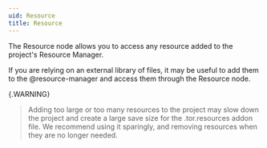 ```yaml
---
uid: Resource
title: Resource
---
```


The Resource node allows you to access any resource added to the project's Resource Manager.

If you are relying on an external library of files, it may be useful to add them to the @resource-manager and access them through the Resource node.

{.WARNING}
> Adding too large or too many resources to the project may slow down the project and create a large save size for the .tor.resources addon file. We recommend using it sparingly, and removing resources when they are no longer needed.
